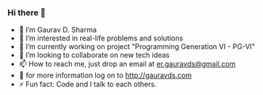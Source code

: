### Hi there 👋

- 👋 I’m Gaurav D. Sharma
- 👀 I’m interested in real-life problems and solutions
- 🌱 I’m currently working on project "Programming Generation VI - PG-VI"
- 💞️ I’m looking to collaborate on new tech ideas
- 📫 How to reach me, just drop an email at [er.gauravds@gmail.com](mailto:er.gauravds@gmail.com)
- 🔭 for more information log on to http://gauravds.com
- ⚡ Fun fact: Code and I talk to each others.

<!--
**gauravds/gauravds** is a ✨ _special_ ✨ repository because its `README.md` (this file) appears on your GitHub profile.

Here are some ideas to get you started:

- 🔭 I’m currently working on ...
- 🌱 I’m currently learning ...
- 👯 I’m looking to collaborate on ...
- 🤔 I’m looking for help with ...
- 💬 Ask me about ...
- 📫 How to reach me: ...
- 😄 Pronouns: ...

-->
